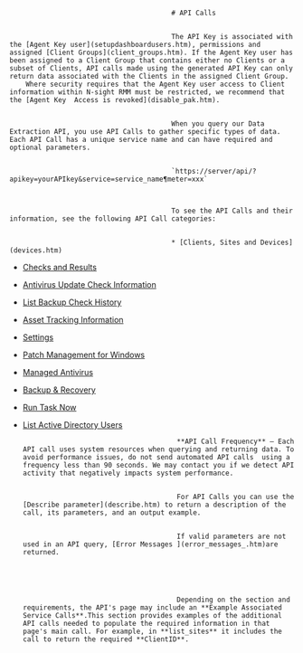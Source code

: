                                             # API Calls


                                            The API Key is associated with the [Agent Key user](setupdashboardusers.htm), permissions and assigned [Client Groups](client_groups.htm). If the Agent Key user has been assigned to a Client Group that contains either no Clients or a subset of Clients, API calls made using the generated API Key can only return data associated with the Clients in the assigned Client Group.
        Where security requires that the Agent Key user access to Client information within N-sight RMM must be restricted, we recommend that the [Agent Key  Access is revoked](disable_pak.htm). 


                                            When you query our Data Extraction API, you use API Calls to gather specific types of data. Each API Call has a unique service name and can have required and optional parameters. 


                                            `https://server/api/?apikey=yourAPIkey&service=service_name¶meter=xxx`
                                            


                                            To see the API Calls and their information, see the following API Call categories:


                                            * [Clients, Sites and Devices](devices.htm)
                                                
* [Checks and Results](checks_and_results.htm)
                                                
* [Antivirus Update Check Information](api_av_info.htm)
                                                
* [List Backup Check History](list_backup_history.htm)
                                                
* [Asset Tracking Information](asset_tracking_information.htm)
                                                
* [Settings](settings.htm)
                                                
* [Patch Management for Windows](patch_management.htm)
                                                
* [Managed Antivirus](managed_antivirus2.htm)
                                                
* [Backup & Recovery](api_mob_over.htm)
                                                
* [Run Task Now](run_task_now.htm)
                                                
* [List Active Directory Users](list_active_directory_users.htm)
                                                

                                             


                                            **API Call Frequency** — Each API call uses system resources when querying and returning data. To avoid performance issues, do not send automated API calls  using a frequency less than 90 seconds. We may contact you if we detect API activity that negatively impacts system performance.


                                            For API Calls you can use the [Describe parameter](describe.htm) to return a description of the call, its parameters, and an output example.


                                            If valid parameters are not used in an API query, [Error Messages ](error_messages_.htm)are returned.


                                             


                                            Depending on the section and requirements, the API's page may include an **Example Associated Service Calls**.This section provides examples of the additional API calls needed to populate the required information in that page's main call. For example, in **list_sites** it includes the call to return the required **ClientID**. 


                                        